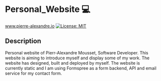 # Personal_Website 💻 
www.pierre-alexandre.io
[![License: MIT](https://img.shields.io/badge/License-MIT-yellow.svg)](https://opensource.org/licenses/MIT)



## Description
Personal website of Pierr-Alexandre Mousset, Software Developer. This website is aiming to introduce myself and display some of my work. The website has designed, built and deployed by myself. The website is currently static and I am using Formspree as a form backend, API and email service for my contact form. 
